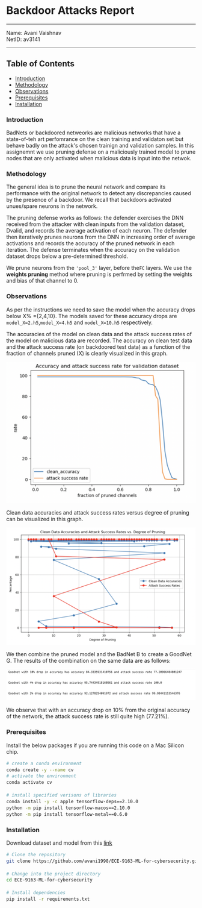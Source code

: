 # Backdoor Attacks Report
------------------------------------
Name: Avani Vaishnav  
NetID: av3141

------------------------------------
## Table of Contents
- [Introduction](#Introduction)
- [Methodology](#Methodology)
- [Observations](#Observations)
- [Prerequisites](#prerequisites)
- [Installation](#installation)

### Introduction
BadNets or backdoored netweorks are malicious networks that have a state-of-teh art perfomrance on the clean training and validaton set but behave badly on the attack's chosen trainign and validation samples. In this assignemnt we use pruning defense on a maliciously trained model to prune nodes that are only activated when malicious data is input into the netwok. 

### Methodology
The general idea is to prune the neural network and compare its performance with the original network to detect any discrepancies caused by the presence of a backdoor. We recall that backdoors activated unues/spare neurons in the network.

The pruning defense works as follows: the defender exercises the DNN received from the attacker with clean inputs from the validation dataset, Dvalid, and records the average activation of each neuron. The defender then iteratively prunes neurons from the DNN in increasing order of average activations and records the accuracy of the pruned network in each iteration. The defense terminates when the accuracy on the validation dataset drops below a pre-determined threshold.

We prune neurons from the ```'pool_3'``` layer, before the```FC``` layers. We use the **weights pruning** method where pruning is perfrmed by setting the weights and bias of that channel to 0. 

### Observations
As per the instructions we need to save the model when the accuracy drops below X% ={2,4,10}. The models saved for these accuracy drops are ```model_X=2.h5```,```model_X=4.h5``` and ```model_X=10.h5``` respectively. 

The accuracies of the model on clean data and the attack success rates of the model on malicious data are recorded. The  accuracy on clean test data and the attack success rate (on backdoored test data) as a function of the fraction of channels pruned (X) is clearly visualized in this graph. 

![image](./graph1.png)

Clean data accuracies and attack success rates versus degree of pruning can be visualized in this graph. 

![image](./graph2.png)

We then combine the pruned model and the BadNet B to create a GoodNet G. The results of the combination on the same data are as follows:

![image](./table1.png)

We observe that with an accuracy drop on 10% from the original accuracy of the network, the attack success rate is still quite high (77.21%). 

### Prerequisites
Install the below packages if you are running this code on a Mac Silicon chip.
```bash
# create a conda environment
conda create -y --name cv
# activate the environment
conda activate cv

# install specified verisons of libraries
conda install -y -c apple tensorflow-deps==2.10.0
python -m pip install tensorflow-macos==2.10.0
python -m pip install tensorflow-metal==0.6.0
```
### Installation
Download dataset and model from this [link](https://github.com/csaw-hackml/CSAW-HackML-2020/tree/master/lab3) 

```bash
# Clone the repository
git clone https://github.com/avani1998/ECE-9163-ML-for-cybersecurity.git

# Change into the project directory
cd ECE-9163-ML-for-cybersecurity

# Install dependencies
pip install -r requirements.txt